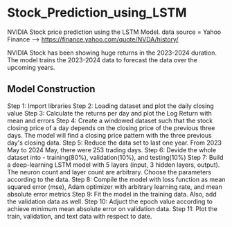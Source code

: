 # Stock_Prediction_using_LSTM

NVIDIA Stock price prediction using the LSTM Model.
data source = Yahoo Finance --> https://finance.yahoo.com/quote/NVDA/history/

NVIDIA Stock has been showing huge returns in the 2023-2024 duration. The model trains the 2023-2024 data to forecast the data over the upcoming years.

## Model Construction
Step 1: Import libraries
Step 2: Loading dataset and plot the daily closing value
Step 3: Calculate the returns per day and plot the Log Return with mean and errors
Step 4: Create a windowed dataset such that the stock closing price of a day depends on the closing price of the previous three days. The model will find a closing price pattern with the three previous day's closing data.
Step 5: Reduce the data set to last one year. From 2023 May to 2024 May, there were 253 trading days.
Step 6: Devide the whole dataset into - training(80%), validation(10%), and testing(10%)
Step 7: Build a deep-learning LSTM model with 5 layers (input, 3 hidden layers, output). The neuron count and layer count are arbitrary. Choose the parameters according to the data.
Step 8: Compile the model with loss function as mean squared error (mse), Adam optimizer with arbitrary learning rate, and mean absolute error metrics
Step 9: Fit the model in the training data. Also, add the validation data as well. 
Step 10: Adjuct the epoch value according to achieve minimum mean absolute error on validation data. 
Step 11: Plot the train, validation, and text data with respect to date.
